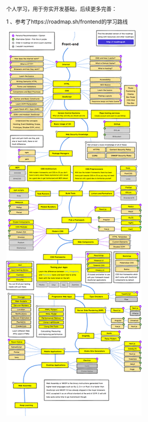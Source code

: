 
个人学习，用于夯实开发基础，后续更多完善：

1 、参考了https://roadmap.sh/frontend的学习路线
[^1]: [整体参数考](https://roadmap.sh/frontend)



![Alt](./basicImg/frontend.png)